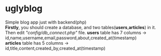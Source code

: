 # uglyblog
Simple blog app just with backend(php)<br>
<b>Firstly</b>, you should create a database, and two tables(<b>users</b>,<b>articles</b>) in it.<br>
Then edit <i>"config/db_connect.php"</i> file.
<b>users</b> table has 7 columns -> id,name,username,email,password,about,created_at(timestamp)<br>
<b>articles</b> table has 5 columns -> id,title,content,created_by,created_at(timestamp)<br>
